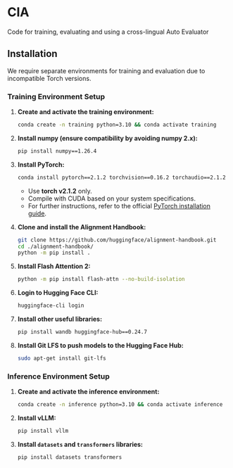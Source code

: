 # CIA
Code for training, evaluating and using a cross-lingual Auto Evaluator

## Installation

We require separate environments for training and evaluation due to incompatible Torch versions.

### Training Environment Setup

1. **Create and activate the training environment:**
   ```bash
   conda create -n training python=3.10 && conda activate training
   ```

2. **Install numpy (ensure compatibility by avoiding numpy 2.x):**
   ```bash
   pip install numpy==1.26.4
   ```

3. **Install PyTorch:**
   ```bash
   conda install pytorch==2.1.2 torchvision==0.16.2 torchaudio==2.1.2 pytorch-cuda=12.1 -c pytorch -c nvidia
   ```

   - Use **torch v2.1.2** only.
   - Compile with CUDA based on your system specifications.
   - For further instructions, refer to the official [PyTorch installation guide](https://pytorch.org/get-started/previous-versions/).

4. **Clone and install the Alignment Handbook:**
   ```bash
   git clone https://github.com/huggingface/alignment-handbook.git
   cd ./alignment-handbook/
   python -m pip install .
   ```

5. **Install Flash Attention 2:**
   ```bash
   python -m pip install flash-attn --no-build-isolation
   ```

6. **Login to Hugging Face CLI:**
   ```bash
   huggingface-cli login
   ```

7. **Install other useful libraries:**
   ```bash
   pip install wandb huggingface-hub==0.24.7
   ```

8. **Install Git LFS to push models to the Hugging Face Hub:**
   ```bash
   sudo apt-get install git-lfs
   ```


### Inference Environment Setup

1. **Create and activate the inference environment:**
   ```bash
   conda create -n inference python=3.10 && conda activate inference
   ```

2. **Install vLLM:**
   ```bash
   pip install vllm
   ```

3. **Install `datasets` and `transformers` libraries:**
   ```bash
   pip install datasets transformers
   ```